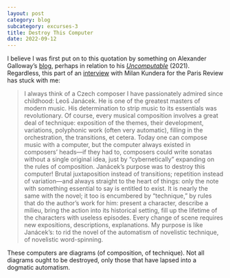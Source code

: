 ```yaml
---
layout: post
category: blog
subcategory: excurses-3
title: Destroy This Computer
date: 2022-09-12
---
```


I believe I was first put on to this quotation by something on Alexander Galloway’s [blog](http://cultureandcommunication.org/galloway/), perhaps in relation to his [*Uncomputable*](https://www.versobooks.com/books/3885-uncomputable) (2021). Regardless, this part of an [interview](https://www.theparisreview.org/interviews/2977/the-art-of-fiction-no-81-milan-kundera) with Milan Kundera for the Paris Review has stuck with me:

> I always think of a Czech composer I have passionately admired since childhood: Leoš Janácek. He is one of the greatest masters of modern music. His determination to strip music to its essentials was revolutionary. Of course, every musical composition involves a great deal of technique: exposition of the themes, their development, variations, polyphonic work (often very automatic), filling in the orchestration, the transitions, et cetera. Today one can compose music with a computer, but the computer always existed in composers’ heads—if they had to, composers could write sonatas without a single original idea, just by “cybernetically” expanding on the rules of composition. Janácek’s purpose was to destroy this computer! Brutal juxtaposition instead of transitions; repetition instead of variation—and always straight to the heart of things: only the note with something essential to say is entitled to exist. It is nearly the same with the novel; it too is encumbered by “technique,” by rules that do the author’s work for him: present a character, describe a milieu, bring the action into its historical setting, fill up the lifetime of the characters with useless episodes. Every change of scene requires new expositions, descriptions, explanations. My purpose is like Janácek’s: to rid the novel of the automatism of novelistic technique, of novelistic word-spinning.

These computers are diagrams (of composition, of technique). Not all diagrams ought to be destroyed, only those that have lapsed into a dogmatic automatism.
